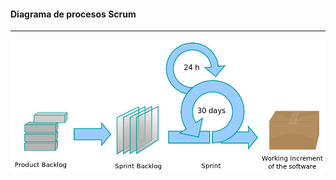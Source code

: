 #### Diagrama de procesos Scrum
-------------------------------
![Scrum](resources/scrum.png)<!-- .element: style="border:0px; box-shadow: 0 0 0 rgba(0, 0, 0, 0);" -->
